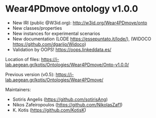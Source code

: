 # Wear4PDmove ontology v1.0.0
- New IRI (public @W3id.org): http://w3id.org/Wear4PDmove/onto
- New classes/properties
- New instances for experimental scenarios
- New documentation (LODE https://essepuntato.it/lode/), (WIDOCO https://github.com/dgarijo/Widoco)
- Validation by OOPS! https://oops.linkeddata.es/

Location of files: https://i-lab.aegean.gr/kotis/Ontologies/Wear4PDmove/Onto-v1.0.0/

Previous version (v0.5): https://i-lab.aegean.gr/kotis/Ontologies/Wear4PDmove/

Maintainers: 
- Sotiris Angelis (https://github.com/sotirisAng)
- Nikos Zafeiropoulos (https://github.com/NikolasZaf1)
- K. Kotis (https://github.com/KotisK)
